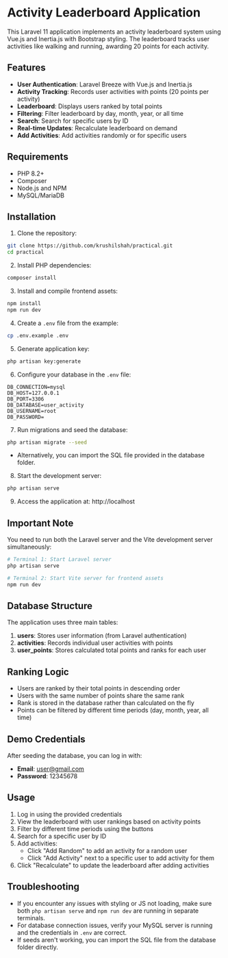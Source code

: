 # Activity Leaderboard Application

This Laravel 11 application implements an activity leaderboard system using Vue.js and Inertia.js with Bootstrap styling. The leaderboard tracks user activities like walking and running, awarding 20 points for each activity.

## Features

- **User Authentication**: Laravel Breeze with Vue.js and Inertia.js
- **Activity Tracking**: Records user activities with points (20 points per activity)
- **Leaderboard**: Displays users ranked by total points
- **Filtering**: Filter leaderboard by day, month, year, or all time
- **Search**: Search for specific users by ID
- **Real-time Updates**: Recalculate leaderboard on demand
- **Add Activities**: Add activities randomly or for specific users

## Requirements

- PHP 8.2+
- Composer
- Node.js and NPM
- MySQL/MariaDB

## Installation

1. Clone the repository:
```bash
git clone https://github.com/krushilshah/practical.git
cd practical
```

2. Install PHP dependencies:
```bash
composer install
```

3. Install and compile frontend assets:
```bash
npm install
npm run dev
```

4. Create a `.env` file from the example:
```bash
cp .env.example .env
```

5. Generate application key:
```bash
php artisan key:generate
```

6. Configure your database in the `.env` file:
```
DB_CONNECTION=mysql
DB_HOST=127.0.0.1
DB_PORT=3306
DB_DATABASE=user_activity
DB_USERNAME=root
DB_PASSWORD=
```

7. Run migrations and seed the database:
```bash
php artisan migrate --seed
```
   - Alternatively, you can import the SQL file provided in the database folder.

8. Start the development server:
```bash
php artisan serve
```

9. Access the application at: http://localhost

## Important Note

You need to run both the Laravel server and the Vite development server simultaneously:

```bash
# Terminal 1: Start Laravel server
php artisan serve

# Terminal 2: Start Vite server for frontend assets
npm run dev
```

## Database Structure

The application uses three main tables:

1. **users**: Stores user information (from Laravel authentication)
2. **activities**: Records individual user activities with points
3. **user_points**: Stores calculated total points and ranks for each user

## Ranking Logic

- Users are ranked by their total points in descending order
- Users with the same number of points share the same rank
- Rank is stored in the database rather than calculated on the fly
- Points can be filtered by different time periods (day, month, year, all time)

## Demo Credentials

After seeding the database, you can log in with:

- **Email**: user@gmail.com
- **Password**: 12345678

## Usage

1. Log in using the provided credentials
2. View the leaderboard with user rankings based on activity points
3. Filter by different time periods using the buttons
4. Search for a specific user by ID
5. Add activities:
   - Click "Add Random" to add an activity for a random user
   - Click "Add Activity" next to a specific user to add activity for them
6. Click "Recalculate" to update the leaderboard after adding activities

## Troubleshooting

- If you encounter any issues with styling or JS not loading, make sure both `php artisan serve` and `npm run dev` are running in separate terminals.
- For database connection issues, verify your MySQL server is running and the credentials in `.env` are correct.
- If seeds aren't working, you can import the SQL file from the database folder directly.

